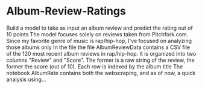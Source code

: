 # Album-Review-Ratings
Build a model to take as input an album review and predict the rating out of 10 points
The model focuses solely on reviews taken from Pitchfork.com. Since my favorite genre of music is rap/hip-hop, I've focused on analyzing those albums only
In the file the file AlbumReviewData contains a CSV file of the 120 most recent album reviews in rap/hip-hop. It is organized into two columns "Review" and "Score". The former is a raw string of the review, the former the score (out of 10). Each row is indexed by the album title
The notebook AlbumRate contains both the webscraping, and as of now, a quick analysis using...
